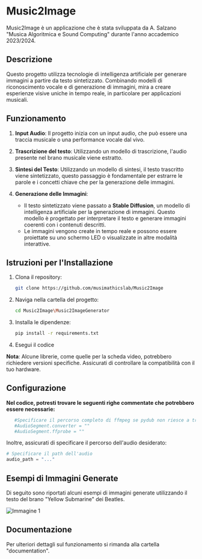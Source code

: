 # Music2Image
Music2Image è un applicazione che è stata sviluppata da A. Salzano "Musica Algoritmica e Sound Computing" durante l'anno accademico 2023/2024.

## Descrizione

Questo progetto utilizza tecnologie di intelligenza artificiale per generare immagini a partire da testo sintetizzato. Combinando modelli di riconoscimento vocale e di generazione di immagini, mira a creare esperienze visive uniche in tempo reale, in particolare per applicazioni musicali.

## Funzionamento

1. **Input Audio**: Il progetto inizia con un input audio, che può essere una traccia musicale o una performance vocale dal vivo.

2. **Trascrizione del testo**: Utilizzando un modello di trascrizione, l'audio presente nel brano musicale viene estratto.

3. **Sintesi del Testo**: Utilizzando un modello di sintesi, il testo trascritto viene sintetizzato, questo passaggio è fondamentale per estrarre le parole e i concetti chiave che per la generazione delle immagini.

4. **Generazione delle Immagini**:
   - Il testo sintetizzato viene passato a **Stable Diffusion**, un modello di intelligenza artificiale per la generazione di immagini. Questo modello è progettato per interpretare il testo e generare immagini coerenti con i contenuti descritti.
   - Le immagini vengono create in tempo reale e possono essere proiettate su uno schermo LED o visualizzate in altre modalità interattive.
  
## Istruzioni per l'Installazione

1. Clona il repository:
   ```bash
   git clone https://github.com/musimathicslab/Music2Image
2. Naviga nella cartella del progetto:
   ```bash   
   cd Music2Image\Music2ImageGenerator
3. Installa le dipendenze:
    ```bash   
   pip install -r requirements.txt
4. Esegui il codice
   
**Nota**: Alcune librerie, come quelle per la scheda video, potrebbero richiedere versioni specifiche. Assicurati di controllare la compatibilità con il tuo hardware.



## Configurazione
**Nel codice, potresti trovare le seguenti righe commentate che potrebbero essere necessarie:**
``` python
   #Specificare il percorso completo di ffmpeg se pydub non riesce a trovarlo
   #AudioSegment.converter = ""
   #AudioSegment.ffprobe = ""
   ```

   Inoltre, assicurati di specificare il percorso dell'audio desiderato:
   ``` python
   # Specificare il path dell'audio
   audio_path = "..."
   ```

## Esempi di Immagini Generate

Di seguito sono riportati alcuni esempi di immagini generate utilizzando il testo del brano "Yellow Submarine" dei Beatles.

![Immagine 1](https://i.imgur.com/COoMSwT.png)


## Documentazione
Per ulteriori dettagli sul funzionamento si rimanda alla cartella "documentation".
